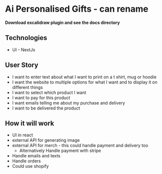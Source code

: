 # Ai Personalised Gifts - can rename

**Download excalidraw plugin and see the docs directory**

## Technologies

- UI - NextJs

## User Story

- I want to enter text about what I want to print on a t shirt, mug or hoodie
- I want the website to multiple options for what I want and to display it on different things
- I want to select which product I want
- I want to pay for this product
- I want emails telling me about my purchase and delivery
- I want to be delivered the product

## How it will work

- UI in react
- external API for generating image
- external API for merch - this could handle payment and delivery too
  - Alternatively Handle payment with stripe
- Handle emails and texts
- Handle orders
- Could use shopify
